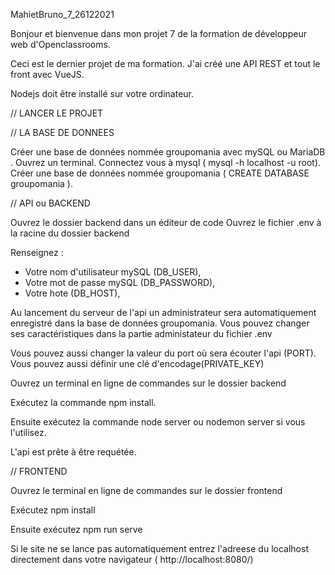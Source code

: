 MahietBruno_7_26122021

Bonjour et bienvenue dans mon projet 7 de la formation de développeur web d'Openclassrooms.

Ceci est le dernier projet de ma formation. J'ai créé une API REST et tout le front avec VueJS.

Nodejs doit être installé sur votre ordinateur.

// LANCER LE PROJET

// LA BASE DE DONNEES

Créer une base de données nommée groupomania avec mySQL ou MariaDB .
Ouvrez un terminal.
Connectez vous à mysql ( mysql -h localhost -u root).
Créer une base de données nommée groupomania ( CREATE DATABASE groupomania ).

// API ou BACKEND

Ouvrez le dossier backend dans un éditeur de code
Ouvrez le fichier .env à la racine du dossier backend

Renseignez :

- Votre nom d'utilisateur mySQL (DB_USER),
- Votre mot de passe mySQL (DB_PASSWORD),
- Votre hote (DB_HOST),

Au lancement du serveur de l'api un administrateur sera automatiquement enregistré dans la base de données groupomania. Vous pouvez changer ses caractéristiques dans la partie administateur du fichier .env

Vous pouvez aussi changer la valeur du port où sera écouter l'api (PORT).
Vous pouvez aussi définir une clé d'encodage(PRIVATE_KEY)

Ouvrez un terminal en ligne de commandes sur le dossier backend

Exécutez la commande npm install.

Ensuite exécutez la commande node server ou nodemon server si vous l'utilisez.

L'api est prête à être requétée.

// FRONTEND

Ouvrez le terminal en ligne de commandes sur le dossier frontend

Exécutez npm install

Ensuite exécutez npm run serve

Si le site ne se lance pas automatiquement entrez l'adreese du localhost directement dans votre navigateur ( http://localhost:8080/)
